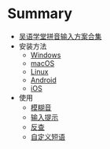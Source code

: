 # Summary

- [吴语学堂拼音输入方案合集](README.md)
- 安装方法
    - [Windows](安装方法/Windows.md)
    - [macOS](安装方法/macOS.md)
    - [Linux](安装方法/Linux.md)
    - [Android](安装方法/Android.md)
    - [iOS](安装方法/iOS.md)
- 使用
    - [模糊音](使用/模糊音.md)
    - [输入提示](使用/输入提示.md)
    - [反查](使用/反查.md)
    - [自定义短语](使用/自定义短语.md)

